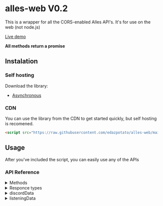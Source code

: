 # alles-web V0.2
This is a wrapper for all the CORS-enabled Alles API's. It's for use on the web (not node.js)

[Live demo](https://edazpotato.github.io/alles-web "Click to see a live demo of the library's capabilities!")

**All methods return a promise**

## Instalation

### Self hosting
Download the library:
- [Asynchronous](https://raw.githubusercontent.com/edazpotato/alles-web/main/alles-web.js)

### CDN
You can use the library from the CDN to get started quickly, but self hosting is recomened.
  ```html
  <script src="https://raw.githubusercontent.com/edazpotato/alles-web/main/alles-web.js"></script>
  ```

## Usage

After you've included the script, you can easily use any of the APIs

### API Reference

<details><summary>Methods</summary>
<details><summary>User methods</summary>
<details><summary>Alles name + Alles tag > Alles userData</summary> 

```js
var userData = alles.user.nametag(name, tag);
```
example:
```js
console.log(alles.user.nametag("Edaz", "6521"));
```
</details>
<details><summary>Alles custom username > Alles userData</summary>

```js
var userData = alles.user.username(customName);
```
example:
```js
console.log(alles.user.username("Archie"));
```
</details>
<details><summary>Alles ID > Alles userData</summary>

```js
var userData = alles.user.id(userId);
```
example:
```js
console.log(alles.user.id("fbaf303e-8f5a-453e-aad6-6b7a0aea8a7d"));
```
</details>
<details><summary>Discord ID > Alles discordData</summary>

```js
var userData = alles.user.discordId(discordId);
```
example:
```js
console.log(alles.user.discordId("569414372959584256"));
```
</details>
</details>
<details><summary>Spotify methods</summary>
<details><summary>Alles ID > listeningData</summary> 

```js
var listeningData = alles.spotify.id("fbaf303e-8f5a-453e-aad6-6b7a0aea8a7d");
```
example:
```js
console.log(alles.spotify.id("fbaf303e-8f5a-453e-aad6-6b7a0aea8a7d"));
```
</details>
</details>
</details>
<details><summary>Responce types</summary>
All methods return an `APIResponce` object, which looks like this:
<details><summary>APIResponce</summary>
		
```js
{
	"status": "",        // Either 'success' or 'error'. If it is 'success' continue as normal. If it is 'error' consider showing errorMessage to your users.
	"errorMessage": "",  // This will have a human-readable (engligh) error message (will be null if there was not an eror).
	"responce": {}       // An object that contains the responce from that request, such as a `userData` or `listeningData` object.
}
```
example:
```json
{
	"status": "success",
	"errorMessage": null,
	"responce": {
		"id": "00000000-0000-0000-0000-000000000000",
		"name": "Archie",
		"tag": "0001",
		"nickname": "Archie",
		"username": "archie",
		"xp": {
			"total": 3994,
			"level": 4,
			"levelXp": 694,
			"levelXpMax": 1300,
			"levelProgress": 0.5338461538461539
		},
		"plus": true,
		"createdAt": "2020-02-28T23:06:08.000Z",
		"cachedAt": "2020-11-12T07:11:56.000Z"
	}
}
```
</details>
<details><summary>userData</summary>

```js
{
	"id": "",                   // Alles user ID.
	"name": "",                 // User's name, i.e. Name#Tag.
	"tag": "",                  // User's discriminator tag, i.e. Name#Tag.
	"nickname": "",             // User's nickname (will be null if none exists).
	"username": ,               // Custom username, i.e. @Archie (will be null if none exists).
		"xp": {                     // XP object.
		"total": 420,           // User's total Alles XP.
		"level": 1,             // User's Alles level.
		"levelXp": 420,         // How much xp the user has toward the next level.
		"levelXpMax": 1000,     // The ammount of XP required to reach the next level.
		"levelProgress": 0.420  // Number that represnts the user's progress towards leveling up.
	},
	"plus": false,              // True if the user has Alles +, otherwise false.
	"createdAt": "",            // Timestamp of when the user first registered their Alles account.
	"cachedAt": ""              // Timestamp of when this data was last cached by the server.
}
```
example:
```json
{
	"id": "fbaf303e-8f5a-453e-aad6-6b7a0aea8a7d",
	"name": "Edaz",
	"tag": "6521",
	"nickname": "ΣDΛZ",
	"username": null,
	"xp": {
		"total": 954,
		"level": 1,
		"levelXp": 954,
		"levelXpMax": 1000,
		"levelProgress": 0.954
	},
	"plus": false,
	"createdAt": "2020-10-16T21:06:41.000Z",
	"cachedAt": "2020-11-12T06:56:57.000Z"
}
```
</details>
</details>
<details><summary>discordData</summary>

```js
{
	"alles": "",                   // Alles user ID.
	"discord": "",                 // Discord user ID.
	"createdAt": ""                // Timestamp of when the user first linkeed their Alles and Discord accounts.
}
```
example:
```json
{
	"alles": "fbaf303e-8f5a-453e-aad6-6b7a0aea8a7d",
	"discord": "569414372959584256",
	"createdAt": "2020-10-28T03:11:21.000Z"
}
```
</details>
<details><summary>listeningData</summary>

```js
{
	"alles": ""             // Alles user ID.
	"spotify": ""           // Spotify ID.
	"checkedAt": ""         // Timestamp of when the data was last checked with Spotify.
	"createdAt": ""         // Timestamp of when the user started listening to this song.
	"item": {               // Song object (null if the user isn't listening to anything right now)
		"id": ""            // Song ID.
		"name": ""          // Display name of the song.
		"playing": true     // True if the song is playing, false if it's paused.
		"progress": 123     // Number that indicates how far through the song the user is.
		"duration": 321     // Number that indicates the length of the song.
		"explicit": false   // True is the song is flaged as explicit, false if it isn't.
		"artists": [        // Array of objects with information about the song artists.
			{               // Artist object.
				"id": "",   // ID of the artist.
				"name": ""  // Display name of the artist.
			}
		]
	}
}
```
example:
```json
{
	"alles": "fbaf303e-8f5a-453e-aad6-6b7a0aea8a7d",
	"spotify": "j1q7eogtchl2avybqa78430ur",
	"checkedAt": "2020-11-12T06:59:46.000Z",
	"createdAt": "2020-10-28T03:11:21.000Z",
	"item": {
		"id": "0qcr5FMsEO85NAQjrlDRKo",
		"name": "Let It Go - From \"Frozen\"/Soundtrack Version",
		"playing": true,
		"progress": 1757,
		"duration": 223840,
		"explicit": false,
		"artists": [
			{
				"id": "73Np75Wv2tju61Eo9Zw4IR",
				"name": "Idina Menzel"
			}
		]
	}
}
```
</details>
</details>

